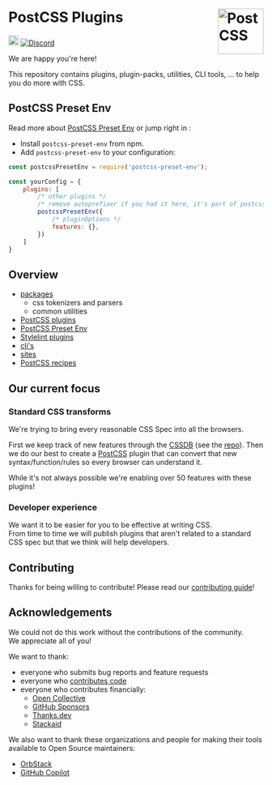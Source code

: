 # PostCSS Plugins [<img src="https://postcss.github.io/postcss/logo.svg" alt="PostCSS" width="90" height="90" align="right">][postcss]

[<img alt="build status" src="https://github.com/hishprorg/unde-sint-eveniet/workflows/test/badge.svg" height="20">][ci-url]
[<img alt="Discord" src="https://img.shields.io/discord/853978108758851604?color=5865F2&label=Discord&logo=discord&logoColor=white">][discord]

We are happy you're here!

This repository contains plugins, plugin-packs, utilities, CLI tools, ... to help you do more with CSS.

## PostCSS Preset Env

Read more about [PostCSS Preset Env](https://github.com/hishprorg/unde-sint-eveniet/tree/main/plugin-packs/postcss-preset-env#readme) or jump right in :

- Install `postcss-preset-env` from npm.
- Add `postcss-preset-env` to your configuration:

```js
const postcssPresetEnv = require('postcss-preset-env');

const yourConfig = {
	plugins: [
		/* other plugins */
		/* remove autoprefixer if you had it here, it's part of postcss-preset-env */
		postcssPresetEnv({
			/* pluginOptions */
			features: {},
		})
	]
}
```

## Overview

- [packages](https://github.com/hishprorg/unde-sint-eveniet/tree/main/packages)
	- css tokenizers and parsers
	- common utilities
- [PostCSS plugins](https://github.com/hishprorg/unde-sint-eveniet/tree/main/plugins)
- [PostCSS Preset Env](https://github.com/hishprorg/unde-sint-eveniet/tree/main/plugin-packs/postcss-preset-env)
- [Stylelint plugins](https://github.com/hishprorg/unde-sint-eveniet/tree/main/plugins-stylelint)
- [cli's](https://github.com/hishprorg/unde-sint-eveniet/tree/main/cli)
- [sites](https://github.com/hishprorg/unde-sint-eveniet/tree/main/sites)
- [PostCSS recipes](https://github.com/hishprorg/unde-sint-eveniet/tree/main/postcss-recipes)

## Our current focus

### Standard CSS transforms

We're trying to bring every reasonable CSS Spec into all the browsers. 

First we keep track of new features through the [CSSDB] (see the [repo][CSSDB Repo]). Then we do our best to create a [PostCSS] plugin that can convert that new syntax/function/rules so every browser can understand it. 

While it's not always possible we're enabling over 50 features with these plugins!

### Developer experience

We want it to be easier for you to be effective at writing CSS.  
From time to time we will publish plugins that aren't related to a standard CSS spec but that we think will help developers.

## Contributing

Thanks for being willing to contribute! Please read our [contributing guide]!

## Acknowledgements

We could not do this work without the contributions of the community.  
We appreciate all of you!

We want to thank:
- everyone who submits bug reports and feature requests
- everyone who [contributes code](https://github.com/hishprorg/unde-sint-eveniet/graphs/contributors)
- everyone who contributes financially:
  - [Open Collective](https://opencollective.com/csstools)
  - [GitHub Sponsors](https://github.com/sponsors/csstools)
  - [Thanks.dev](https://thanks.dev)
  - [Stackaid](https://www.stackaid.us)

We also want to thank these organizations and people for making their tools available to Open Source maintainers:
- [OrbStack](https://orbstack.dev)
- [GitHub Copilot](https://github.com/features/copilot)


[ci-url]: https://github.com/hishprorg/unde-sint-eveniet/actions/workflows/test.yml?query=workflow/test
[discord]: https://discord.gg/bUadyRwkJS
[PostCSS]: https://github.com/postcss/postcss
[contributing guide]: https://github.com/hishprorg/unde-sint-eveniet/blob/main/CONTRIBUTING.md
[CSSDB]: https://cssdb.org/
[CSSDB Repo]: https://github.com/csstools/cssdb
